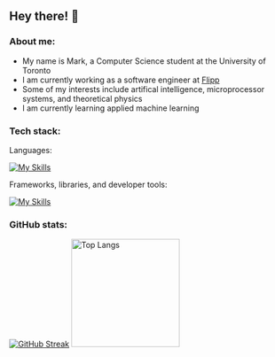 ## Hey there! 👋

### About me:
- My name is Mark, a Computer Science student at the University of Toronto
- I am currently working as a software engineer at [Flipp](https://flipp.com/)
- Some of my interests include artifical intelligence, microprocessor systems, and theoretical physics
- I am currently learning applied machine learning

### Tech stack:
Languages:

  [![My Skills](https://skillicons.dev/icons?i=py,js,ts,java,c,html,css,r,bash,ruby)](https://skillicons.dev)

Frameworks, libraries, and developer tools:

  [![My Skills](https://skillicons.dev/icons?i=react,nodejs,express,git,gcp,firebase,docker,aws,mysql,kafka)](https://skillicons.dev)

### GitHub stats:

[![GitHub Streak](https://github-readme-streak-stats.herokuapp.com?user=dysfunctioned&theme=dark&mode=weekly)](https://git.io/streak-stats)
<img src="https://github-readme-stats.vercel.app/api/top-langs/?username=dysfunctioned&layout=donut&bg_color=151515&text_color=ffffff" alt="Top Langs" style="height: 195px;">
